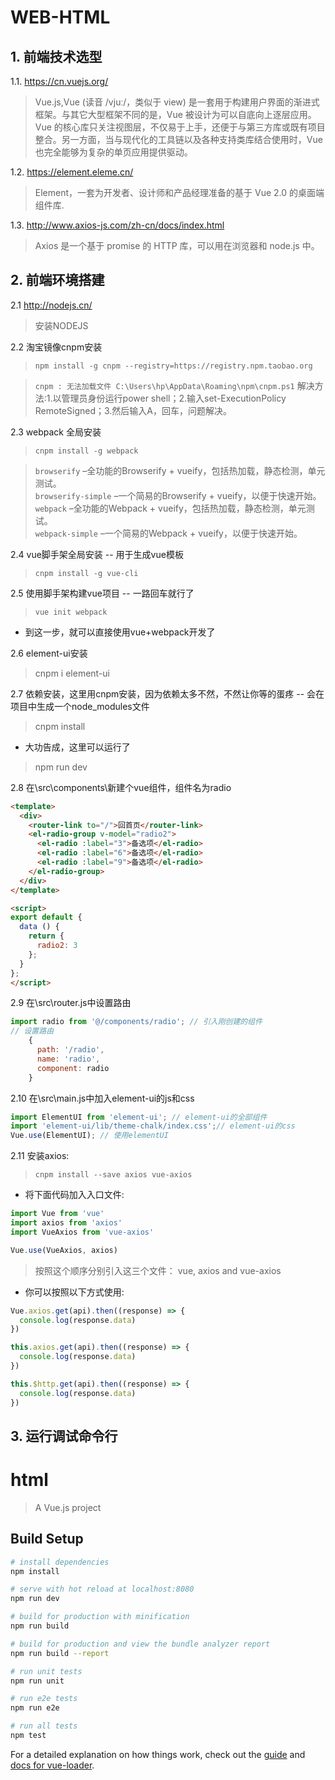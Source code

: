 # WEB-HTML
## 1. 前端技术选型
1.1. https://cn.vuejs.org/
> Vue.js,Vue (读音 /vjuː/，类似于 view) 是一套用于构建用户界面的渐进式框架。与其它大型框架不同的是，Vue 被设计为可以自底向上逐层应用。Vue 的核心库只关注视图层，不仅易于上手，还便于与第三方库或既有项目整合。另一方面，当与现代化的工具链以及各种支持类库结合使用时，Vue 也完全能够为复杂的单页应用提供驱动。

1.2. https://element.eleme.cn/
> Element，一套为开发者、设计师和产品经理准备的基于 Vue 2.0 的桌面端组件库.

1.3. http://www.axios-js.com/zh-cn/docs/index.html
> Axios 是一个基于 promise 的 HTTP 库，可以用在浏览器和 node.js 中。

## 2. 前端环境搭建
2.1 http://nodejs.cn/
> 安装NODEJS

2.2 淘宝镜像cnpm安装
> `npm install -g cnpm --registry=https://registry.npm.taobao.org`

> `cnpm : 无法加载文件 C:\Users\hp\AppData\Roaming\npm\cnpm.ps1` 解决方法:1.以管理员身份运行power shell；2.输入set-ExecutionPolicy RemoteSigned；3.然后输入A，回车，问题解决。

2.3 webpack 全局安装
> `cnpm install -g webpack`  

> `browserify` –全功能的Browserify + vueify，包括热加载，静态检测，单元测试。  
> `browserify-simple` –一个简易的Browserify + vueify，以便于快速开始。  
> `webpack` –全功能的Webpack + vueify，包括热加载，静态检测，单元测试。  
> `webpack-simple` –一个简易的Webpack + vueify，以便于快速开始。  

2.4 vue脚手架全局安装 -- 用于生成vue模板
> `cnpm install -g vue-cli`

2.5 使用脚手架构建vue项目 -- 一路回车就行了
> `vue init webpack`

* 到这一步，就可以直接使用vue+webpack开发了

2.6 element-ui安装
> cnpm i element-ui

2.7 依赖安装，这里用cnpm安装，因为依赖太多不然，不然让你等的蛋疼 -- 会在项目中生成一个node_modules文件
> cnpm install

* 大功告成，这里可以运行了
> npm run dev

2.8 在\src\components\新建个vue组件，组件名为radio
```html
<template>
  <div>
    <router-link to="/">回首页</router-link>
    <el-radio-group v-model="radio2">
      <el-radio :label="3">备选项</el-radio>
      <el-radio :label="6">备选项</el-radio>
      <el-radio :label="9">备选项</el-radio>
    </el-radio-group>
  </div>
</template>

<script>
export default {
  data () {
    return {
      radio2: 3
    };
  }
};
</script>

```

2.9 在\src\router.js中设置路由
```js
import radio from '@/components/radio'; // 引入刚创建的组件
// 设置路由
    {
      path: '/radio',
      name: 'radio',
      component: radio
    }
```

2.10 在\src\main.js中加入element-ui的js和css
```js
import ElementUI from 'element-ui'; // element-ui的全部组件
import 'element-ui/lib/theme-chalk/index.css';// element-ui的css
Vue.use(ElementUI); // 使用elementUI
```

2.11 安装axios:
> `cnpm install --save axios vue-axios`  
* 将下面代码加入入口文件:   
```js
import Vue from 'vue'
import axios from 'axios'
import VueAxios from 'vue-axios'

Vue.use(VueAxios, axios)
```
> 按照这个顺序分别引入这三个文件： vue, axios and vue-axios  

* 你可以按照以下方式使用:  
```js
Vue.axios.get(api).then((response) => {
  console.log(response.data)
})

this.axios.get(api).then((response) => {
  console.log(response.data)
})

this.$http.get(api).then((response) => {
  console.log(response.data)
})
```

## 3. 运行调试命令行
# html

> A Vue.js project

## Build Setup

``` bash
# install dependencies
npm install

# serve with hot reload at localhost:8080
npm run dev

# build for production with minification
npm run build

# build for production and view the bundle analyzer report
npm run build --report

# run unit tests
npm run unit

# run e2e tests
npm run e2e

# run all tests
npm test
```

For a detailed explanation on how things work, check out the [guide](http://vuejs-templates.github.io/webpack/) and [docs for vue-loader](http://vuejs.github.io/vue-loader).
